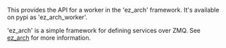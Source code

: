 This provides the API for a worker in the 'ez_arch' framework.
It's available on pypi as 'ez_arch_worker'.

'ez_arch' is a simple framework for defining services over ZMQ.
See [ez_arch](https://github.com/tengelisconsulting/ez_arch) for more information.
